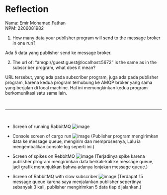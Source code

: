 # Reflection

Nama: Emir Mohamad Fathan <br>
NPM: 2206081982 <br>

1. How many data your publlsher program will send to the message broker in one 
run?

Ada 5 data yang publisher send ke message broker.

2. The url of: “amqp://guest:guest@localhost:5672” is the same as in the subscriber 
program, what does it mean?

URL tersebut, yang ada pada subscriber program, juga ada pada publisher program, karena kedua program terhubung ke AMQP broker yang sama yang berjalan di local machine. Hal ini memungkinkan kedua program berkomunikasi satu sama lain.

<br>
<hr>
<br>

- Screen of running RabbitMQ
![image](https://github.com/brofathan/tutorial-publisher/assets/45114836/c36d4bfa-4f2f-40e9-91b0-94029d97132c)

- Console screen of cargo run
![image](https://github.com/brofathan/tutorial-publisher/assets/45114836/268e78d5-3b58-4d33-b0ce-c0e5e1727989)
(Publisher program mengirimkan data ke message queue, mengirim dan memprosesnya, Lalu ia mengembalikan console log seperti ini.)

- Screen of spikes on RebbitMQ
![image](https://github.com/brofathan/tutorial-publisher/assets/45114836/206a4e47-d54b-4af6-ae4d-b178f5910f70)
(Terjadinya spike karena publisher program mengirimkan data berkali-kali ke message queue, jadi grafik menunjukkan bahwa adanya lonjakan message queue.)

- Screen of RabbitMQ with slow subscriber
![image](https://github.com/brofathan/tutorial-publisher/assets/45114836/12431f18-2020-4394-8793-a1aebe0ec765)
(Terdapat 15 message queue karena saya menjalankan publisher sepertinya sebanyak 3 kali, publisher mengirimkan 5 data tiap dijalankan.)
